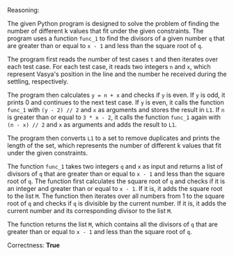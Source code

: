 Reasoning:

The given Python program is designed to solve the problem of finding the number of different k values that fit under the given constraints. The program uses a function `func_1` to find the divisors of a given number `q` that are greater than or equal to `x - 1` and less than the square root of `q`.

The program first reads the number of test cases `t` and then iterates over each test case. For each test case, it reads two integers `n` and `x`, which represent Vasya's position in the line and the number he received during the settling, respectively.

The program then calculates `y = n + x` and checks if `y` is even. If `y` is odd, it prints 0 and continues to the next test case. If `y` is even, it calls the function `func_1` with `(y - 2) // 2` and `x` as arguments and stores the result in `L1`. If `n` is greater than or equal to `3 * x - 2`, it calls the function `func_1` again with `(n - x) // 2` and `x` as arguments and adds the result to `L1`.

The program then converts `L1` to a set to remove duplicates and prints the length of the set, which represents the number of different k values that fit under the given constraints.

The function `func_1` takes two integers `q` and `x` as input and returns a list of divisors of `q` that are greater than or equal to `x - 1` and less than the square root of `q`. The function first calculates the square root of `q` and checks if it is an integer and greater than or equal to `x - 1`. If it is, it adds the square root to the list `M`. The function then iterates over all numbers from 1 to the square root of `q` and checks if `q` is divisible by the current number. If it is, it adds the current number and its corresponding divisor to the list `M`.

The function returns the list `M`, which contains all the divisors of `q` that are greater than or equal to `x - 1` and less than the square root of `q`.

Correctness: **True**